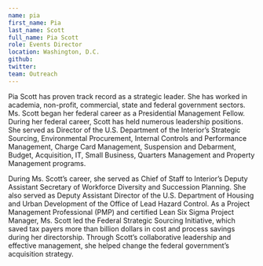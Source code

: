 ```yaml
---
name: pia
first_name: Pia
last_name: Scott
full_name: Pia Scott
role: Events Director
location: Washington, D.C.
github:
twitter:
team: Outreach
---
```


Pia Scott has proven track record as a strategic leader.  She has worked in academia, non-profit, commercial, state and federal government sectors.  Ms. Scott began her federal career as a Presidential Management Fellow.  During her federal career, Scott has held numerous leadership positions.  She served as Director of the U.S. Department of the Interior’s Strategic Sourcing, Environmental Procurement, Internal Controls and Performance Management, Charge Card Management, Suspension and Debarment, Budget, Acquisition, IT, Small Business, Quarters Management and Property Management programs.  

During Ms. Scott’s career, she served as Chief of Staff to Interior’s Deputy Assistant Secretary of Workforce Diversity and Succession Planning.  She also served as Deputy Assistant Director of the U.S. Department of Housing and Urban Development of the Office of Lead Hazard Control.
As a Project Management Professional (PMP) and certified Lean Six Sigma Project Manager, Ms. Scott led the Federal Strategic Sourcing Initiative, which saved tax payers more than billion dollars in cost and process savings during her directorship.  Through Scott’s collaborative leadership and effective management, she helped change the federal government’s acquisition strategy. 
